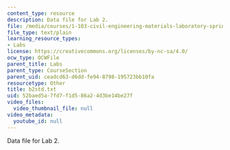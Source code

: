```yaml
---
content_type: resource
description: Data file for Lab 2.
file: /media/courses/1-103-civil-engineering-materials-laboratory-spring-2004/52baed5a7fd7f1d586a24d3be14be27f_b2std.txt
file_type: text/plain
learning_resource_types:
- Labs
license: https://creativecommons.org/licenses/by-nc-sa/4.0/
ocw_type: OCWFile
parent_title: Labs
parent_type: CourseSection
parent_uid: ceadcd63-d6dd-fe94-8798-195723bb10fa
resourcetype: Other
title: b2std.txt
uid: 52baed5a-7fd7-f1d5-86a2-4d3be14be27f
video_files:
  video_thumbnail_file: null
video_metadata:
  youtube_id: null
---
```

Data file for Lab 2.